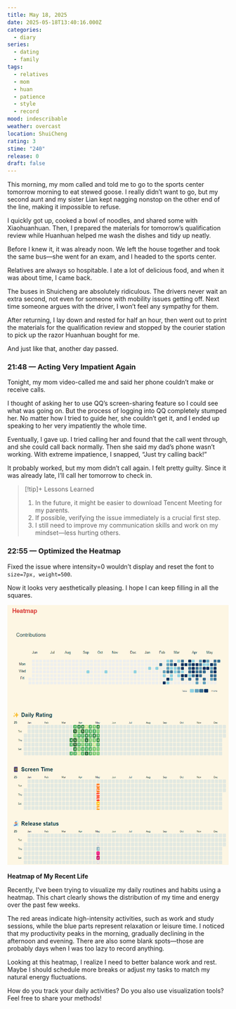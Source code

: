 ```yaml
---
title: May 18, 2025
date: 2025-05-18T13:40:16.000Z
categories:
  - diary
series:
  - dating
  - family
tags:
  - relatives
  - mom
  - huan
  - patience
  - style
  - record
mood: indescribable
weather: overcast
location: ShuiCheng
rating: 3
stime: "240"
release: 0
draft: false
---
```


This morning, my mom called and told me to go to the sports center tomorrow morning to eat stewed goose. I really didn’t want to go, but my second aunt and my sister Lian kept nagging nonstop on the other end of the line, making it impossible to refuse.

I quickly got up, cooked a bowl of noodles, and shared some with Xiaohuanhuan. Then, I prepared the materials for tomorrow’s qualification review while Huanhuan helped me wash the dishes and tidy up neatly.

Before I knew it, it was already noon. We left the house together and took the same bus—she went for an exam, and I headed to the sports center.

Relatives are always so hospitable. I ate a lot of delicious food, and when it was about time, I came back.

The buses in Shuicheng are absolutely ridiculous. The drivers never wait an extra second, not even for someone with mobility issues getting off. Next time someone argues with the driver, I won’t feel any sympathy for them.

After returning, I lay down and rested for half an hour, then went out to print the materials for the qualification review and stopped by the courier station to pick up the razor Huanhuan bought for me.

And just like that, another day passed.

### 21:48 — Acting Very Impatient Again  

Tonight, my mom video-called me and said her phone couldn’t make or receive calls.  

I thought of asking her to use QQ’s screen-sharing feature so I could see what was going on. But the process of logging into QQ completely stumped her. No matter how I tried to guide her, she couldn’t get it, and I ended up speaking to her very impatiently the whole time.  

Eventually, I gave up. I tried calling her and found that the call went through, and she could call back normally. Then she said my dad’s phone wasn’t working. With extreme impatience, I snapped, “Just try calling back!”  

It probably worked, but my mom didn’t call again. I felt pretty guilty. Since it was already late, I’ll call her tomorrow to check in.  

> [!tip]+ Lessons Learned  
> 1. In the future, it might be easier to download Tencent Meeting for my parents.  
> 2. If possible, verifying the issue immediately is a crucial first step.  
> 3. I still need to improve my communication skills and work on my mindset—less hurting others.  

### 22:55 — Optimized the Heatmap  

Fixed the issue where intensity=0 wouldn’t display and reset the font to `size=7px, weight=500`.  

Now it looks very aesthetically pleasing. I hope I can keep filling in all the squares.

![](../../static/images/diary/热力图.png)  

**Heatmap of My Recent Life**  

Recently, I've been trying to visualize my daily routines and habits using a heatmap. This chart clearly shows the distribution of my time and energy over the past few weeks.  

The red areas indicate high-intensity activities, such as work and study sessions, while the blue parts represent relaxation or leisure time. I noticed that my productivity peaks in the morning, gradually declining in the afternoon and evening. There are also some blank spots—those are probably days when I was too lazy to record anything.  

Looking at this heatmap, I realize I need to better balance work and rest. Maybe I should schedule more breaks or adjust my tasks to match my natural energy fluctuations.  

How do you track your daily activities? Do you also use visualization tools? Feel free to share your methods!

